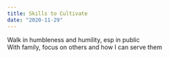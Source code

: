 ```yaml
---
title: Skills to Cultivate
date: "2020-11-29"
---
```


Walk in humbleness and humility, esp in public  
With family, focus on others and how I can serve them  